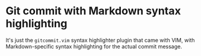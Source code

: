 Git commit with Markdown syntax highlighting
============================================

It's just the `gitcommit.vim` syntax highlighter plugin that came with VIM, with
Markdown-specific syntax highlighting for the actual commit message.
